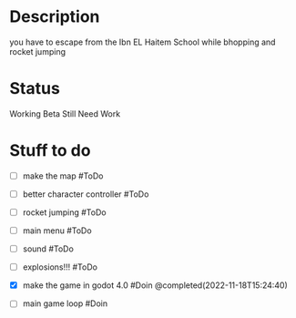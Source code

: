 # Description
you have to escape from the Ibn EL Haitem School while bhopping and rocket jumping

# Status
Working Beta
Still Need Work

# Stuff to do
- [ ] make the map #ToDo
- [ ] better character controller #ToDo 
- [ ] rocket jumping #ToDo 
- [ ] main menu #ToDo 
- [ ] sound #ToDo 
- [ ] explosions!!! #ToDo 
- [x] make the game in godot 4.0 #Doin  @completed(2022-11-18T15:24:40)
- [ ] main game loop #Doin 

